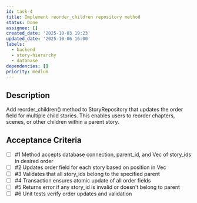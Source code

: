 ```yaml
---
id: task-4
title: Implement reorder_children repository method
status: Done
assignee: []
created_date: '2025-10-03 19:23'
updated_date: '2025-10-06 16:00'
labels:
  - backend
  - story-hierarchy
  - database
dependencies: []
priority: medium
---
```


## Description

<!-- SECTION:DESCRIPTION:BEGIN -->
Add reorder_children() method to StoryRepository that updates the order field for multiple child stories. This enables users to reorder chapters, scenes, or other children within a parent story.
<!-- SECTION:DESCRIPTION:END -->

## Acceptance Criteria
<!-- AC:BEGIN -->
- [ ] #1 Method accepts database connection, parent_id, and Vec of story_ids in desired order
- [ ] #2 Updates order field for each story based on position in Vec
- [ ] #3 Validates that all story_ids belong to the specified parent
- [ ] #4 Transaction ensures atomic update of all order fields
- [ ] #5 Returns error if any story_id is invalid or doesn't belong to parent
- [ ] #6 Unit tests verify order updates and validation
<!-- AC:END -->
